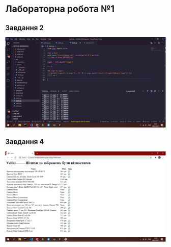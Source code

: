 # Лабораторна робота №1 #

## Завдання 2
![Task2](https://github.com/Exiest/databases/blob/main/labs/lab1/screenshots/s1.png)

## Завдання 4
![Task4](https://github.com/Exiest/databases/blob/main/labs/lab1/screenshots/s2.png)
